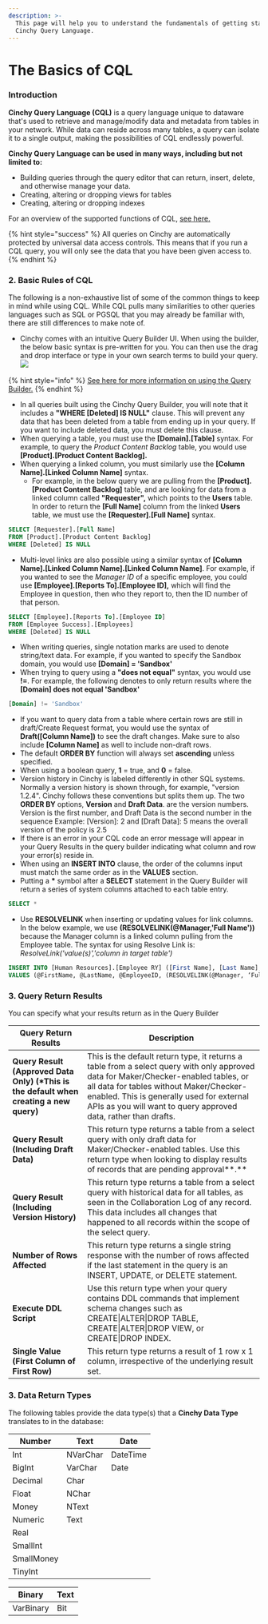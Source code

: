 ```yaml
---
description: >-
  This page will help you to understand the fundamentals of getting started with
  Cinchy Query Language.
---
```


# The Basics of CQL

### **Introduction** <a href="#1.-introduction" id="1.-introduction"></a>

**Cinchy Query Language (CQL)** is a query language unique to dataware that's used to retrieve and manage/modify data and metadata from tables in your network. While data can reside across many tables, a query can isolate it to a single output, making the possibilities of CQL endlessly powerful.

**Cinchy Query Language can be used in many ways, including but not limited to:**

* ​Building queries through the query editor that can return, insert, delete, and otherwise manage your data.
* ​Creating, altering or dropping views for tables​
* ​Creating, altering or dropping indexes​

For an overview of the supported functions of CQL, [see here.​](cql-functions-master-list.md)

{% hint style="success" %}
All queries on Cinchy are automatically protected by universal data access controls. This means that if you run a CQL query, you will only see the data that you have been given access to.
{% endhint %}

### 2. Basic Rules of CQL <a href="#2.-basic-rules-of-cql" id="2.-basic-rules-of-cql"></a>

The following is a non-exhaustive list of some of the common things to keep in mind while using CQL. While CQL pulls many similarities to other queries languages such as SQL or PGSQL that you may already be familiar with, there are still differences to make note of.

* Cinchy comes with an intuitive Query Builder UI. When using the builder, the below basic syntax is pre-written for you. You can then use the drag and drop interface or type in your own search terms to build your query.​![](https://762429502-files.gitbook.io/\~/files/v0/b/gitbook-x-prod.appspot.com/o/spaces%2F-MBtHkNqYteSDPDzpqqZ%2Fuploads%2FXPwQAuVPRZiEd8cM1N6p%2Fimage.png?alt=media\&token=90cfce6d-cc3f-46dd-98a1-8392b7d88938)​

{% hint style="info" %}
[See here for more information on using the Query Builder.](https://cinchy.gitbook.io/cinchy-v5.0.0/guides-for-using-cinchy/builder-guides/saved-queries)
{% endhint %}

* In all queries built using the Cinchy Query Builder, you will note that it includes a **"WHERE \[Deleted] IS NULL"** clause. This will prevent any data that has been deleted from a table from ending up in your query. If you want to include deleted data, you must delete this clause.
* When querying a table, you must use the **\[Domain].\[Table]** syntax. For example, to query the _Product Content Backlog_ table, you would use **\[Product].\[Product Content Backlog].**
* When querying a linked column, you must similarly use the **\[Column Name].\[Linked Column Name]** syntax.
  * For example, in the below query we are pulling from the **\[Product].\[Product Content Backlog]** table, and are looking for data from a linked column called **"Requester",** which points to the **Users** table. In order to return the **\[Full Name]** column from the linked **Users** table, we must use the **\[Requester].\[Full Name]** syntax.

```sql
SELECT [Requester].[Full Name]
FROM [Product].[Product Content Backlog]
WHERE [Deleted] IS NULL
```

* Multi-level links are also possible using a similar syntax of **\[Column Name].\[Linked Column Name].\[Linked Column Name]**. For example, if you wanted to see the _Manager ID_ of a specific employee, you could use **\[Employee].\[Reports To].\[Employee ID],** which will find the Employee in question, then who they report to, then the ID number of that person.

```sql
SELECT [Employee].[Reports To].[Employee ID]
FROM [Employee Success].[Employees]
WHERE [Deleted] IS NULL
```

* When writing queries, single notation marks are used to denote string/text data. For example, if you wanted to specify the Sandbox domain, you would use **\[Domain] = 'Sandbox'**
* When trying to query using a **"does not equal"** syntax, you would use **!=**. For example, the following denotes to only return results where the **\[Domain] does not equal 'Sandbox'**

```sql
[Domain] != 'Sandbox'
```

* If you want to query data from a table where certain rows are still in draft/Create Request format, you would use the syntax of **Draft(\[Column Name])** to see the draft changes. Make sure to also include **\[Column Name]** as well to include non-draft rows.
* The default **ORDER BY** function will always set **ascending** unless specified.
* When using a boolean query, **1** = true, and **0** = false.
* Version history in Cinchy is labeled differently in other SQL systems. Normally a version history is shown through, for example, "version 1.2.4". Cinchy follows these conventions but splits them up. The two **ORDER BY** options, **Version** and **Draft Data**. are the version numbers. Version is the first number, and Draft Data is the second number in the sequence Example: \[Version]: 2 and \[Draft Data]: 5 means the overall version of the policy is 2.5
* If there is an error in your CQL code an error message will appear in your Query Results in the query builder indicating what column and row your error(s) reside in.
* When using an **INSERT INTO** clause, the order of the columns input must match the same order as in the **VALUES** section.
* Putting a **\*** symbol after a **SELECT** statement in the Query Builder will return a series of system columns attached to each table entry.

```sql
SELECT *
```

* Use **RESOLVELINK** when inserting or updating values for link columns. In the below example, we use **(RESOLVELINK(@Manager,'Full Name'))** because the Manager column is a linked column pulling from the Employee table. The syntax for using Resolve Link is: _ResolveLink('value(s)','column in target table')_

```sql
INSERT INTO [Human Resources].[Employee RY] ([First Name], [Last Name], [Employee ID], [Manager])
VALUES (@FirstName, @LastName, @EmployeeID, (RESOLVELINK(@Manager, ‘Full Name’)) 
```

### 3. Query Return Results <a href="#3.-query-return-results" id="3.-query-return-results"></a>

You can specify what your results return as in the Query Builder

| Query Return Results                                                                    | Description                                                                                                                                                                                                                                                                                   |
| --------------------------------------------------------------------------------------- | --------------------------------------------------------------------------------------------------------------------------------------------------------------------------------------------------------------------------------------------------------------------------------------------- |
| **Query Result (Approved Data Only) (\*This is the default when creating a new query)** | This is the default return type, it returns a table from a select query with only approved data for Maker/Checker-enabled tables, or all data for tables without Maker/Checker-enabled. This is generally used for external APIs as you will want to query approved data, rather than drafts. |
| **Query Result (Including Draft Data)**                                                 | This return type returns a table from a select query with only draft data for Maker/Checker-enabled tables. Use this return type when looking to display results of records that are pending approval**.**                                                                                    |
| **Query Result (Including Version History)**                                            | This return type returns a table from a select query with historical data for all tables, as seen in the Collaboration Log of any record. This data includes all changes that happened to all records within the scope of the select query.                                                   |
| **Number of Rows Affected**                                                             | This return type returns a single string response with the number of rows affected if the last statement in the query is an INSERT, UPDATE, or DELETE statement.                                                                                                                              |
| **Execute DDL Script**                                                                  | Use this return type when your query contains DDL commands that implement schema changes such as CREATE\|ALTER\|DROP TABLE, CREATE\|ALTER\|DROP VIEW, or CREATE\|DROP INDEX.                                                                                                                  |
| **Single Value (First Column of First Row)**                                            | This return type returns a result of 1 row x 1 column, irrespective of the underlying result set.                                                                                                                                                                                             |

### 3. Data Return Types <a href="#3.-data-return-types" id="3.-data-return-types"></a>

The following tables provide the data type(s) that a **Cinchy Data Type** translates to in the database:

| Number     | Text     | Date     |
| ---------- | -------- | -------- |
| Int        | NVarChar | DateTime |
| BigInt     | VarChar  | Date     |
| Decimal    | Char     | ​        |
| Float      | NChar    | ​        |
| Money      | NText    | ​        |
| Numeric    | Text     | ​        |
| Real       | ​        | ​        |
| SmallInt   | ​        | ​        |
| SmallMoney | ​        | ​        |
| TinyInt    | ​        | ​        |

| Binary    | Text |
| --------- | ---- |
| VarBinary | Bit  |
